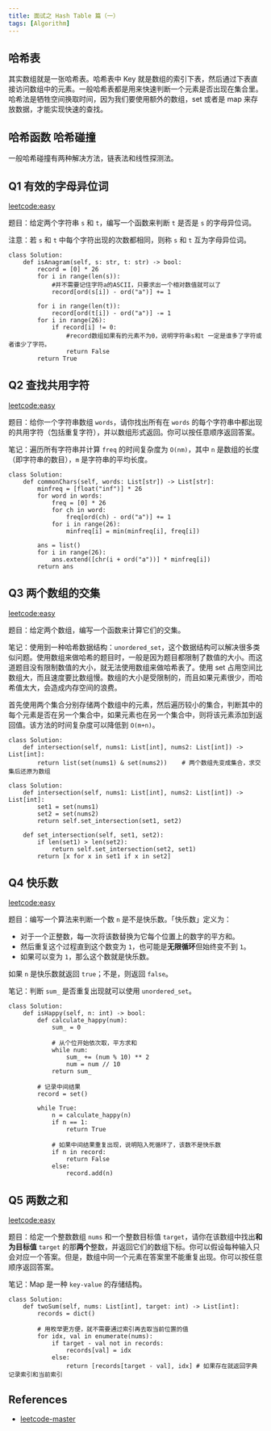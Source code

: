 ```yaml
---
title: 面试之 Hash Table 篇（一）
tags: [Algorithm]
---
```


## 哈希表
其实数组就是一张哈希表。哈希表中 Key 就是数组的索引下表，然后通过下表直接访问数组中的元素。一般哈希表都是用来快速判断一个元素是否出现在集合里。哈希法是牺牲空间换取时间，因为我们要使用额外的数组，set 或者是 map 来存放数据，才能实现快速的查找。

## 哈希函数 哈希碰撞
一般哈希碰撞有两种解决方法，链表法和线性探测法。

## Q1 有效的字母异位词
[leetcode:easy](https://leetcode-cn.com/problems/valid-anagram/)

题目：给定两个字符串 `s` 和 `t`，编写一个函数来判断 `t` 是否是 `s` 的字母异位词。

注意：若 `s` 和 `t` 中每个字符出现的次数都相同，则称 `s` 和 `t` 互为字母异位词。

```
class Solution:
    def isAnagram(self, s: str, t: str) -> bool:
        record = [0] * 26
        for i in range(len(s)):
            #并不需要记住字符a的ASCII，只要求出一个相对数值就可以了
            record[ord(s[i]) - ord("a")] += 1

        for i in range(len(t)):
            record[ord(t[i]) - ord("a")] -= 1
        for i in range(26):
            if record[i] != 0:
                #record数组如果有的元素不为0，说明字符串s和t 一定是谁多了字符或者谁少了字符。
                return False
        return True
```

## Q2 查找共用字符
[leetcode:easy](https://leetcode-cn.com/problems/find-common-characters/)

题目：给你一个字符串数组 `words`，请你找出所有在 `words` 的每个字符串中都出现的共用字符（包括重复字符），并以数组形式返回。你可以按任意顺序返回答案。

笔记：遍历所有字符串并计算 `freq` 的时间复杂度为 `O(nm)`，其中 `n` 是数组的长度（即字符串的数目），`m` 是字符串的平均长度。

```
class Solution:
    def commonChars(self, words: List[str]) -> List[str]:
        minfreq = [float("inf")] * 26
        for word in words:
            freq = [0] * 26
            for ch in word:
                freq[ord(ch) - ord("a")] += 1
            for i in range(26):
                minfreq[i] = min(minfreq[i], freq[i])
        
        ans = list()
        for i in range(26):
            ans.extend([chr(i + ord("a"))] * minfreq[i])
        return ans
```

## Q3 两个数组的交集
[leetcode:easy](https://leetcode-cn.com/problems/intersection-of-two-arrays/)

题目：给定两个数组，编写一个函数来计算它们的交集。

笔记：使用到一种哈希数据结构：`unordered_set`，这个数据结构可以解决很多类似问题。使用数组来做哈希的题目时，一般是因为题目都限制了数值的大小。而这道题目没有限制数值的大小，就无法使用数组来做哈希表了。使用 set 占用空间比数组大，而且速度要比数组慢。数组的大小是受限制的，而且如果元素很少，而哈希值太大，会造成内存空间的浪费。

首先使用两个集合分别存储两个数组中的元素，然后遍历较小的集合，判断其中的每个元素是否在另一个集合中，如果元素也在另一个集合中，则将该元素添加到返回值。该方法的时间复杂度可以降低到 `O(m+n)`。

```
class Solution:
    def intersection(self, nums1: List[int], nums2: List[int]) -> List[int]:
        return list(set(nums1) & set(nums2))    # 两个数组先变成集合，求交集后还原为数组
```

```
class Solution:
    def intersection(self, nums1: List[int], nums2: List[int]) -> List[int]:
        set1 = set(nums1)
        set2 = set(nums2)
        return self.set_intersection(set1, set2)

    def set_intersection(self, set1, set2):
        if len(set1) > len(set2):
            return self.set_intersection(set2, set1)
        return [x for x in set1 if x in set2]
```

## Q4 快乐数
[leetcode:easy](https://leetcode-cn.com/problems/happy-number/)

题目：编写一个算法来判断一个数 `n` 是不是快乐数。「快乐数」定义为：
- 对于一个正整数，每一次将该数替换为它每个位置上的数字的平方和。
- 然后重复这个过程直到这个数变为 `1`，也可能是**无限循环**但始终变不到 `1`。
- 如果可以变为 `1`，那么这个数就是快乐数。

如果 `n` 是快乐数就返回 `true`；不是，则返回 `false`。

笔记：判断 `sum_` 是否重复出现就可以使用 `unordered_set`。

```
class Solution:
    def isHappy(self, n: int) -> bool:
        def calculate_happy(num):
            sum_ = 0
            
            # 从个位开始依次取，平方求和
            while num:
                sum_ += (num % 10) ** 2
                num = num // 10
            return sum_

        # 记录中间结果
        record = set()

        while True:
            n = calculate_happy(n)
            if n == 1:
                return True
            
            # 如果中间结果重复出现，说明陷入死循环了，该数不是快乐数
            if n in record:
                return False
            else:
                record.add(n)
```

## Q5 两数之和
[leetcode:easy](https://leetcode-cn.com/problems/two-sum/)

题目：给定一个整数数组 `nums` 和一个整数目标值 `target`，请你在该数组中找出**和为目标值** `target` 的那**两个**整数，并返回它们的数组下标。你可以假设每种输入只会对应一个答案。但是，数组中同一个元素在答案里不能重复出现。你可以按任意顺序返回答案。

笔记：Map 是一种 `key-value` 的存储结构。

```
class Solution:
    def twoSum(self, nums: List[int], target: int) -> List[int]:
        records = dict()

        # 用枚举更方便，就不需要通过索引再去取当前位置的值
        for idx, val in enumerate(nums):
            if target - val not in records:
                records[val] = idx
            else:
                return [records[target - val], idx] # 如果存在就返回字典记录索引和当前索引
```

## References
- [leetcode-master](https://github.com/youngyangyang04/leetcode-master)
